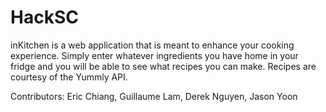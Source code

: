 # HackSC

inKitchen is a web application that is meant to enhance your cooking experience. Simply enter whatever ingredients you have home in your fridge and you will be able to see what recipes you can make. Recipes are courtesy of the Yummly API.

Contributors: Eric Chiang, Guillaume Lam, Derek Nguyen, Jason Yoon
